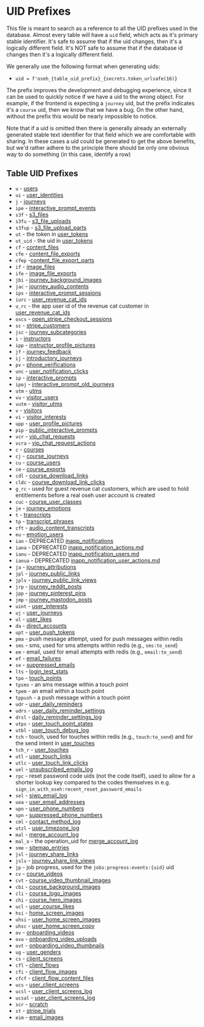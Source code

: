 # UID Prefixes

This file is meant to search as a reference to all the UID prefixes used in the
database. Almost every table will have a `uid` field, which acts as it's primary
stable identifier. It's safe to assume that if the uid changes, then it's a
logically different field. It's NOT safe to assume that if the database id
changes then it's a logically different field.

We generally use the following format when generating uids:

- `uid = f'oseh_{table_uid_prefix}_{secrets.token_urlsafe(16)}`

The prefix improves the development and debugging experience, since it can be
used to quickly notice if we have a uid to the wrong object. For example, if the
frontend is expecting a `journey` uid, but the prefix indicates it's a
`course` uid, then we know that we have a bug. On the other hand, without
the prefix this would be nearly impossible to notice.

Note that if a uid is omitted then there is generally already an externally
generated stable text identifier for that field which we are comfortable with
sharing. In these cases a uid could be generated to get the above benefits, but
we'd rather adhere to the principle there should be only one obvious way to do
something (in this case, identify a row)

## Table UID Prefixes

- `u` - [users](db/users.md)
- `ui` - [user_identities](db/user_identities.md)
- `j` - [journeys](db/journeys.md)
- `ipe` - [interactive_prompt_events](db/interactive_prompt_events.md)
- `s3f` - [s3_files](db/s3_files.md)
- `s3fu` - [s3_file_uploads](db/s3_file_uploads.md)
- `s3fup` - [s3_file_upload_parts](db/s3_file_upload_parts.md)
- `ut` - the token in [user_tokens](db/user_tokens.md)
- `ut_uid` - the uid in [user_tokens](db/user_tokens.md)
- `cf` - [content_files](db/content_files.md)
- `cfe` - [content_file_exports](db/content_file_exports.md)
- `cfep` -[content_file_export_parts](db/content_file_export_parts.md)
- `if` - [image_files](db/image_files.md)
- `ife` - [image_file_exports](db/image_file_exports.md)
- `jbi` - [journey_background_images](db/journey_background_images.md)
- `jac` - [journey_audio_contents](db/journey_audio_contents.md)
- `ips` - [interactive_prompt_sessions](db/interactive_prompt_sessions.md)
- `iurc` - [user_revenue_cat_ids](db/user_revenue_cat_ids.md)
- `u_rc` - the app user id of the revenue cat customer in
  [user_revenue_cat_ids](db/user_revenue_cat_ids.md)
- `oscs` - [open_stripe_checkout_sessions](db/open_stripe_checkout_sessions.md)
- `sc` - [stripe_customers](db/stripe_customers.md)
- `jsc` - [journey_subcategories](db/journey_subcategories.md)
- `i` - [instructors](db/instructors.md)
- `ipp` - [instructor_profile_pictures](db/instructor_profile_pictures.md)
- `jf` - [journey_feedback](db/journey_feedback.md)
- `ij` - [introductory_journeys](db/introductory_journeys.md)
- `pv` - [phone_verifications](db/phone_verifications.md)
- `unc` - [user_notification_clicks](db/user_notification_clicks.md)
- `ip` - [interactive_prompts](db/interactive_prompts.md)
- `ipoj` - [interactive_prompt_old_journeys](db/interactive_prompt_old_journeys.md)
- `utm` - [utms](db/utms.md)
- `vu` - [visitor_users](db/visitor_users.md)
- `vutm` - [visitor_utms](db/visitor_utms.md)
- `v` - [visitors](db/visitors.md)
- `vi` - [visitor_interests](db/visitor_interests.md)
- `upp` - [user_profile_pictures](db/user_profile_pictures.md)
- `pip` - [public_interactive_prompts](db/public_interactive_prompts.md)
- `vcr` - [vip_chat_requests](db/vip_chat_requests.md)
- `vcra` - [vip_chat_request_actions](db/vip_chat_request_actions.md)
- `c` - [courses](db/courses.md)
- `cj` - [course_journeys](db/course_journeys.md)
- `cu` - [course_users](db/course_users.md)
- `ce` - [course_exports](db/course_exports.md)
- `cdl` - [course_download_links](db/course_download_links.md)
- `cldc` - [course_download_link_clicks](db/course_download_link_clicks.md)
- `g_rc` - used for guest revenue cat customers, which are used to hold entitlements
  before a real oseh user account is created
- `cuc` - [course_user_classes](db/course_user_classes.md)
- `je` - [journey_emotions](db/journey_emotions.md)
- `t` - [transcripts](db/transcripts.md)
- `tp` - [transcript_phrases](db/transcript_phrases.md)
- `cft` - [audio_content_transcripts](db/audio_content_transcripts.md)
- `eu` - [emotion_users](db/emotion_users.md)
- `ian` - DEPRECATED [inapp_notifications](db/inapp_notifications.md)
- `iana` - DEPRECATED [inapp_notification_actions.md](db/inapp_notification_actions.md)
- `ianu` - DEPRECATED [inapp_notification_users.md](db/inapp_notification_users.md)
- `ianua` - DEPRECATED [inapp_notification_user_actions.md](db/inapp_notification_user_actions.md)
- `ja` - [journey_attributions](db/journey_attributions.md)
- `jpl` - [journey_public_links](db/journey_public_links.md)
- `jplv` - [journey_public_link_views](db/journey_public_link_views.md)
- `jrp` - [journey_reddit_posts](db/journey_reddit_posts.md)
- `jpp` - [journey_pinterest_pins](db/journey_pinterest_pins.md)
- `jmp` - [journey_mastodon_posts](db/journey_mastodon_posts.md)
- `uint` - [user_interests](db/user_interests.md)
- `uj` - [user_journeys](db/user_journeys.md)
- `ul` - [user_likes](db/user_likes.md)
- `da` - [direct_accounts](db/direct_accounts.md)
- `upt` - [user_push_tokens](db/user_push_tokens.md)
- `pma` - push message attempt, used for push messages within redis
- `sms` - sms, used for sms attempts within redis (e.g., `sms:to_send`)
- `em` - email, used for email attempts with redis (e.g., `email:to_send`)
- `ef` - [email_failures](db/email_failures.md)
- `se` - [suppressed_emails](db/suppressed_emails.md)
- `lts` - [login_test_stats](db/stats/login_test_stats.md)
- `tpo` - [touch_points](db/touch_points.md)
- `tpsms` - an sms message within a touch point
- `tpem` - an email within a touch point
- `tppush` - a push message within a touch point
- `udr` - [user_daily_reminders](db/user_daily_reminders.md)
- `udrs` - [user_daily_reminder_settings](db/user_daily_reminder_settings.md)
- `drsl` - [daily_reminder_settings_log](db/logs/daily_reminder_settings_log.md)
- `utps` - [user_touch_point_states](db/user_touch_point_states.md)
- `utbl` - [user_touch_debug_log](db/logs/user_touch_debug_log.md)
- `tch` - touch, used for touches within redis (e.g., `touch:to_send`)
  and for the send intent in [user_touches](db/user_touches.md)
- `tch_r` - [user_touches](db/user_touches.md)
- `utl` - [user_touch_links](db/user_touch_links.md)
- `utlc` - [user_touch_link_clicks](db/user_touch_link_clicks.md)
- `uel` - [unsubscribed_emails_log](db/logs/unsubscribed_emails_log.md)
- `rpc` - reset password code uids (not the code itself), used to allow for a
  shorter lookup key compared to the codes themselves in e.g.
  `sign_in_with_oseh:recent_reset_password_emails`
- `sel` - [siwo_email_log](db/logs/siwo_email_log.md)
- `uea` - [user_email_addresses](db/user_email_addresses.md)
- `upn` - [user_phone_numbers](db/user_phone_numbers.md)
- `spn` - [suppressed_phone_numbers](db/suppressed_phone_numbers.md)
- `cml` - [contact_method_log](db/logs/contact_method_log.md)
- `utzl` - [user_timezone_log](db/logs/user_timezone_log.md)
- `mal` - [merge_account_log](db/logs/merge_account_log.md)
- `mal_o` - the operation_uid for [merge_account_log](db/logs/merge_account_log.md)
- `sme` - [sitemap_entries](db/sitemap_entries.md)
- `jsl` - [journey_share_links](db/journey_share_links.md)
- `jslv` - [journey_share_link_views](db/journey_share_link_views.md)
- `jp` - job progress, used for the `jobs:progress:events:{uid}` uid
- `cv` - [course_videos](db/course_videos.md)
- `cvt` - [course_video_thumbnail_images](db/course_video_thumbnail_images.md)
- `cbi` - [course_background_images](db/course_background_images.md)
- `cli` - [course_logo_images](db/course_logo_images.md)
- `chi` - [course_hero_images](db/course_hero_images.md)
- `ucl` - [user_course_likes](db/user_course_likes.md)
- `hsi` - [home_screen_images](db/home_screen_images.md)
- `uhsi` - [user_home_screen_images](db/user_home_screen_images.md)
- `uhsc` - [user_home_screen_copy](db/user_home_screen_copy.md)
- `ov` - [onboarding_videos](db/onboarding_videos.md)
- `ovu` - [onboarding_video_uploads](db/onboarding_video_uploads.md)
- `ovt` - [onboarding_video_thumbnails](db/onboarding_video_thumbnails.md)
- `ug` - [user_genders](db/user_genders.md)
- `cs` - [client_screens](db/client_screens.md)
- `cfl` - [client_flows](db/client_flows.md)
- `cfi` - [client_flow_images](db/client_flow_images.md)
- `cfcf` - [client_flow_content_files](db/client_flow_content_files.md)
- `ucs` - [user_client_screens](db/user_client_screens.md)
- `ucsl` - [user_client_screens_log](db/logs/user_client_screens_log.md)
- `ucsal` - [user_client_screens_log](db/logs/user_client_screen_actions_log.md)
- `scr` - [scratch](db/scratch.md)
- `st` - [stripe_trials](db/stripe_trials.md)
- `eim` - [email_images](db/email_images.md)
